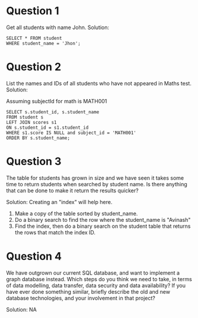 # Question 1 
Get all students with name John.
Solution:
```mysql based
SELECT * FROM student 
WHERE student_name = 'Jhon';
```
# Question 2 
List the names and IDs of all students who have not appeared in Maths test.
Solution:

Assuming subjectId for math is MATH001
```mysql based
SELECT s.student_id, s.student_name
FROM student s
LEFT JOIN scores s1
ON s.student_id = s1.student_id
WHERE s1.score IS NULL and subject_id = 'MATH001'
ORDER BY s.student_name;
```

# Question 3 
The table for students has grown in size and we have seen it takes some time to return students
when searched by student name. Is there anything that can be done to make it return the results
quicker?

Solution: Creating an "index" will help here.
1. Make a copy of the table sorted by student_name.
2. Do a binary search to find the row where the student_name is "Avinash"
3. Find the index, then do a binary search on the student table that returns the rows that match the index ID.



# Question 4
We have outgrown our current SQL database, and want to implement a graph database instead.
Which steps do you think we need to take, in terms of data modelling, data transfer, data security
and data availability? If you have ever done something similar, briefly describe the old and new
database technologies, and your involvement in that project?

Solution: NA
